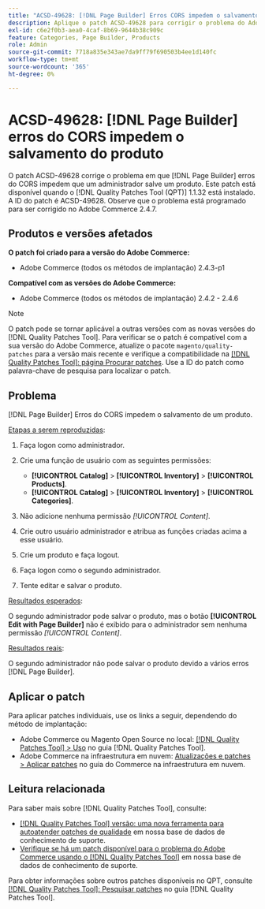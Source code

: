 ```yaml
---
title: "ACSD-49628: [!DNL Page Builder] Erros CORS impedem o salvamento do produto"
description: Aplique o patch ACSD-49628 para corrigir o problema do Adobe Commerce em que os erros  [!DNL Page Builder] CORS impedem o salvamento do produto.
exl-id: c6e2f0b3-aea0-4caf-8b69-9644b38c909c
feature: Categories, Page Builder, Products
role: Admin
source-git-commit: 7718a835e343ae7da9ff79f690503b4ee1d140fc
workflow-type: tm+mt
source-wordcount: '365'
ht-degree: 0%

---
```


# ACSD-49628: [!DNL Page Builder] erros do CORS impedem o salvamento do produto

O patch ACSD-49628 corrige o problema em que [!DNL Page Builder] erros do CORS impedem que um administrador salve um produto. Este patch está disponível quando o [!DNL Quality Patches Tool (QPT)] 1.1.32 está instalado. A ID do patch é ACSD-49628. Observe que o problema está programado para ser corrigido no Adobe Commerce 2.4.7.

## Produtos e versões afetados

**O patch foi criado para a versão do Adobe Commerce:**

* Adobe Commerce (todos os métodos de implantação) 2.4.3-p1

**Compatível com as versões do Adobe Commerce:**

* Adobe Commerce (todos os métodos de implantação) 2.4.2 - 2.4.6

>[!NOTE]
>
>O patch pode se tornar aplicável a outras versões com as novas versões do [!DNL Quality Patches Tool]. Para verificar se o patch é compatível com a sua versão do Adobe Commerce, atualize o pacote `magento/quality-patches` para a versão mais recente e verifique a compatibilidade na [[!DNL Quality Patches Tool]: página Procurar patches](https://experienceleague.adobe.com/tools/commerce-quality-patches/index.html). Use a ID do patch como palavra-chave de pesquisa para localizar o patch.

## Problema

[!DNL Page Builder] Erros do CORS impedem o salvamento de um produto.

<u>Etapas a serem reproduzidas</u>:

1. Faça logon como administrador.
1. Crie uma função de usuário com as seguintes permissões:

   * **[!UICONTROL Catalog]** > **[!UICONTROL Inventory]** > **[!UICONTROL Products]**.
   * **[!UICONTROL Catalog]** > **[!UICONTROL Inventory]** > **[!UICONTROL Categories]**.

1. Não adicione nenhuma permissão *[!UICONTROL Content]*.
1. Crie outro usuário administrador e atribua as funções criadas acima a esse usuário.
1. Crie um produto e faça logout.
1. Faça logon como o segundo administrador.
1. Tente editar e salvar o produto.

<u>Resultados esperados</u>:

O segundo administrador pode salvar o produto, mas o botão **[!UICONTROL Edit with Page Builder]** não é exibido para o administrador sem nenhuma permissão *[!UICONTROL Content]*.

<u>Resultados reais</u>:

O segundo administrador não pode salvar o produto devido a vários erros [!DNL Page Builder].

## Aplicar o patch

Para aplicar patches individuais, use os links a seguir, dependendo do método de implantação:

* Adobe Commerce ou Magento Open Source no local: [[!DNL Quality Patches Tool] > Uso](https://experienceleague.adobe.com/docs/commerce-operations/tools/quality-patches-tool/usage.html) no guia [!DNL Quality Patches Tool].
* Adobe Commerce na infraestrutura em nuvem: [Atualizações e patches > Aplicar patches](https://experienceleague.adobe.com/docs/commerce-cloud-service/user-guide/develop/upgrade/apply-patches.html) no guia do Commerce na infraestrutura em nuvem.

## Leitura relacionada

Para saber mais sobre [!DNL Quality Patches Tool], consulte:

* [[!DNL Quality Patches Tool] versão: uma nova ferramenta para autoatender patches de qualidade](/help/announcements/adobe-commerce-announcements/magento-quality-patches-released-new-tool-to-self-serve-quality-patches.md) em nossa base de dados de conhecimento de suporte.
* [Verifique se há um patch disponível para o problema do Adobe Commerce usando o [!DNL Quality Patches Tool]](/help/support-tools/patches-available-in-qpt-tool/check-patch-for-magento-issue-with-magento-quality-patches.md) em nossa base de dados de conhecimento de suporte.

Para obter informações sobre outros patches disponíveis no QPT, consulte [[!DNL Quality Patches Tool]: Pesquisar patches](https://experienceleague.adobe.com/tools/commerce-quality-patches/index.html) no guia [!DNL Quality Patches Tool].
